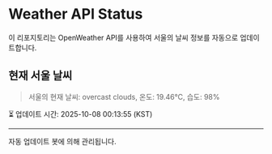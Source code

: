 
# Weather API Status

이 리포지토리는 OpenWeather API를 사용하여 서울의 날씨 정보를 자동으로 업데이트합니다.

## 현재 서울 날씨
> 서울의 현재 날씨: overcast clouds, 온도: 19.46°C, 습도: 98%

⏳ 업데이트 시간: 2025-10-08 00:13:55 (KST)

---
자동 업데이트 봇에 의해 관리됩니다.
